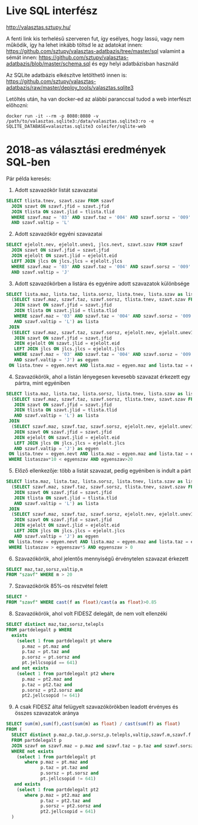 Live SQL interfész
==================

http://valasztas.sztupy.hu/

A fenti link kis terhelésű szerveren fut, így esélyes, hogy lassú, vagy nem működik,
így ha lehet inkább töltsd le az adatokat innen: https://github.com/sztupy/valasztas-adatbazis/tree/master/sql
valamint a sémát innen: https://github.com/sztupy/valasztas-adatbazis/blob/master/schema.sql
és egy helyi adatbázisban használd

Az SQLite adatbázis elkészítve letölthető innen is: https://github.com/sztupy/valasztas-adatbazis/raw/master/deploy_tools/valasztas.sqlite3

Letöltés után, ha van docker-ed az alábbi paranccsal tudod a web interfészt előhozni:

    docker run -it --rm -p 8080:8080 -v /path/to/valasztas.sqlite3:/data/valasztas.sqlite3:ro -e SQLITE_DATABASE=valasztas.sqlite3 coleifer/sqlite-web

2018-as választási eredmények SQL-ben
=====================================

Pár példa keresés:

1. Adott szavazókör listát szavazatai

```sql
SELECT tlista.tnev, szavt.szav FROM szavf
  JOIN szavt ON szavf.jfid = szavt.jfid
  JOIN tlista ON szavt.jlid = tlista.tlid
  WHERE szavf.maz = '03' AND szavf.taz = '004' AND szavf.sorsz = '009'
  AND szavf.valtip = 'L'
```

2. Adott szavazókör egyéni szavazatai

```sql
SELECT ejelolt.nev, ejelolt.unev1, jlcs.nevt, szavt.szav FROM szavf
  JOIN szavt ON szavf.jfid = szavt.jfid
  JOIN ejelolt ON szavt.jlid = ejelolt.eid
  LEFT JOIN jlcs ON jlcs.jlcs = ejelolt.jlcs
  WHERE szavf.maz = '03' AND szavf.taz = '004' AND szavf.sorsz = '009'
  AND szavf.valtip = 'J'
```

3. Adott szavazókörben a listára és egyénire adott szavazatok különbsége

```sql
SELECT lista.maz, lista.taz, lista.sorsz, lista.tnev, lista.szav as listaszav, egyen.szav as egyenszav FROM
  (SELECT szavf.maz, szavf.taz, szavf.sorsz, tlista.tnev, szavt.szav FROM szavf
   JOIN szavt ON szavf.jfid = szavt.jfid
   JOIN tlista ON szavt.jlid = tlista.tlid
   WHERE szavf.maz = '03' AND szavf.taz = '004' AND szavf.sorsz = '009'
   AND szavf.valtip = 'L') as lista
 JOIN
  (SELECT szavf.maz, szavf.taz, szavf.sorsz, ejelolt.nev, ejelolt.unev1, jlcs.nevt, szavt.szav FROM szavf
   JOIN szavt ON szavf.jfid = szavt.jfid
   JOIN ejelolt ON szavt.jlid = ejelolt.eid
   LEFT JOIN jlcs ON jlcs.jlcs = ejelolt.jlcs
   WHERE szavf.maz = '03' AND szavf.taz = '004' AND szavf.sorsz = '009'
   AND szavf.valtip = 'J') as egyen
 ON lista.tnev = egyen.nevt AND lista.maz = egyen.maz and lista.taz = egyen.taz and lista.sorsz = egyen.sorsz
```

4. Szavazókörök, ahol a listán lényegesen kevesebb szavazat érkezett egy pártra, mint egyéniben

```sql
SELECT lista.maz, lista.taz, lista.sorsz, lista.tnev, lista.szav as listaszav, egyen.szav as egyenszav FROM
  (SELECT szavf.maz, szavf.taz, szavf.sorsz, tlista.tnev, szavt.szav FROM szavf
   JOIN szavt ON szavf.jfid = szavt.jfid
   JOIN tlista ON szavt.jlid = tlista.tlid
   AND szavf.valtip = 'L') as lista
 JOIN
  (SELECT szavf.maz, szavf.taz, szavf.sorsz, ejelolt.nev, ejelolt.unev1, jlcs.nevt, szavt.szav FROM szavf
   JOIN szavt ON szavf.jfid = szavt.jfid
   JOIN ejelolt ON szavt.jlid = ejelolt.eid
   LEFT JOIN jlcs ON jlcs.jlcs = ejelolt.jlcs
   AND szavf.valtip = 'J') as egyen
 ON lista.tnev = egyen.nevt AND lista.maz = egyen.maz and lista.taz = egyen.taz and lista.sorsz = egyen.sorsz
 WHERE listaszav*10 < egyenszav AND egyenszav>20
```

5. Előző ellenkezője: több a listát szavazat, pedig egyéniben is indult a párt

```sql
SELECT lista.maz, lista.taz, lista.sorsz, lista.tnev, lista.szav as listaszav, egyen.szav as egyenszav FROM
  (SELECT szavf.maz, szavf.taz, szavf.sorsz, tlista.tnev, szavt.szav FROM szavf
   JOIN szavt ON szavf.jfid = szavt.jfid
   JOIN tlista ON szavt.jlid = tlista.tlid
   AND szavf.valtip = 'L') as lista
 JOIN
  (SELECT szavf.maz, szavf.taz, szavf.sorsz, ejelolt.nev, ejelolt.unev1, jlcs.nevt, szavt.szav FROM szavf
   JOIN szavt ON szavf.jfid = szavt.jfid
   JOIN ejelolt ON szavt.jlid = ejelolt.eid
   LEFT JOIN jlcs ON jlcs.jlcs = ejelolt.jlcs
   AND szavf.valtip = 'J') as egyen
 ON lista.tnev = egyen.nevt AND lista.maz = egyen.maz and lista.taz = egyen.taz and lista.sorsz = egyen.sorsz
 WHERE listaszav > egyenszav*5 AND egyenszav > 0
 ```

6. Szavazókörök, ahol jelentős mennyiségű érvénytelen szavazat érkezett

```sql
SELECT maz,taz,sorsz,valtip,m
FROM "szavf" WHERE m > 20
```

7. Szavazókörök 85%-os részvétel felett

```sql
SELECT *
FROM "szavf" WHERE cast(f as float)/cast(a as float)>0.85
```

8. Szavazókörök, ahol volt FIDESZ delegált, de nem volt ellenzéki

```sql
SELECT distinct maz,taz,sorsz,telepls
FROM partdelegalt p WHERE
  exists
    (select 1 from partdelegalt pt where
      p.maz = pt.maz and
      p.taz = pt.taz and
      p.sorsz = pt.sorsz and
      pt.jellcsopid == 641)
  and not exists
    (select 1 from partdelegalt pt2 where
      p.maz = pt2.maz and
      p.taz = pt2.taz and
      p.sorsz = pt2.sorsz and
      pt2.jellcsopid != 641)
```

9. A csak FIDESZ által felügyelt szavazókörökben leadott érvényes és összes szavazatok aránya

```sql
SELECT sum(m),sum(f),cast(sum(m) as float) / cast(sum(f) as float)
FROM (
  SELECT distinct p.maz,p.taz,p.sorsz,p.telepls,valtip,szavf.m,szavf.f
  FROM partdelegalt p
  JOIN szavf on szavf.maz = p.maz and szavf.taz = p.taz and szavf.sorsz = p.sorsz
  WHERE not exists
    (select 1 from partdelegalt pt
       where p.maz = pt.maz and
             p.taz = pt.taz and
             p.sorsz = pt.sorsz and
             pt.jellcsopid != 641)
   and exists
    (select 1 from partdelegalt pt2
       where p.maz = pt2.maz and
             p.taz = pt2.taz and
             p.sorsz = pt2.sorsz and
             pt2.jellcsopid = 641)
  )
```
